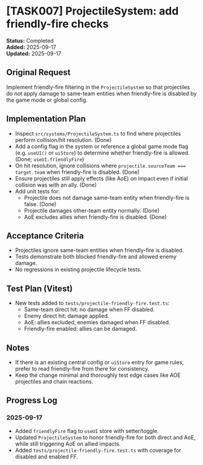 # [TASK007] ProjectileSystem: add friendly-fire checks

**Status:** Completed  
**Added:** 2025-09-17  
**Updated:** 2025-09-17

## Original Request

Implement friendly-fire filtering in the `ProjectileSystem` so that projectiles do not apply damage to same-team entities when friendly-fire is disabled by the game mode or global config.

## Implementation Plan

- Inspect `src/systems/ProjectileSystem.ts` to find where projectiles perform collision/hit resolution. (Done)
- Add a config flag in the system or reference a global game mode flag (e.g. `useUI()` or `uiStore`) to determine whether friendly-fire is allowed. (Done; `useUI.friendlyFire`)
- On hit resolution, ignore collisions where `projectile.sourceTeam === target.team` when friendly-fire is disabled. (Done)
- Ensure projectiles still apply effects (like AoE) on impact even if initial collision was with an ally. (Done)
- Add unit tests for:
  - Projectile does not damage same-team entity when friendly-fire is false. (Done)
  - Projectile damages other-team entity normally. (Done)
  - AoE excludes allies when friendly-fire is disabled. (Done)

## Acceptance Criteria

- Projectiles ignore same-team entities when friendly-fire is disabled.
- Tests demonstrate both blocked friendly-fire and allowed enemy damage.
- No regressions in existing projectile lifecycle tests.

## Test Plan (Vitest)

- New tests added to `tests/projectile-friendly-fire.test.ts`:
  - Same-team direct hit: no damage when FF disabled.
  - Enemy direct hit: damage applied.
  - AoE: allies excluded, enemies damaged when FF disabled.
  - Friendly-fire enabled: allies can be damaged.

## Notes

- If there is an existing central config or `uiStore` entry for game rules, prefer to read friendly-fire from there for consistency.
- Keep the change minimal and thoroughly test edge cases like AOE projectiles and chain reactions.

## Progress Log

### 2025-09-17

- Added `friendlyFire` flag to `useUI` store with setter/toggle.
- Updated `ProjectileSystem` to honor friendly-fire for both direct and AoE, while still triggering AoE on allied impacts.
- Added `tests/projectile-friendly-fire.test.ts` with coverage for disabled and enabled FF.
